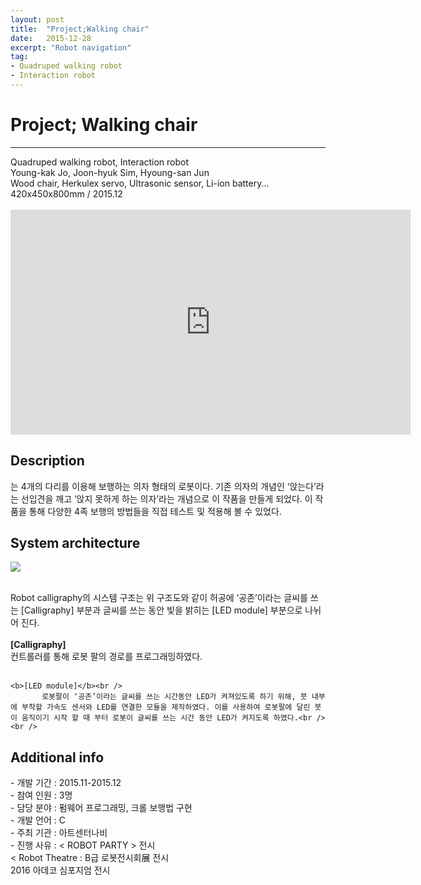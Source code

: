 ```yaml
---
layout: post
title:  "Project;Walking chair"
date:   2015-12-28
excerpt: "Robot navigation"
tag:
- Quadruped walking robot
- Interaction robot
---
```

<h1> Project; Walking chair</h1>
<hr />
Quadruped walking robot, Interaction robot<br />
Young-kak Jo, Joon-hyuk Sim, Hyoung-san Jun<br />
Wood chair, Herkulex servo, Ultrasonic sensor, Li-ion battery...<br />
420x450x800mm / 2015.12<br /><br />

<iframe width="640" height="360" src="https://www.youtube-nocookie.com/embed/Gm7YdAydovk?controls=0&amp;showinfo=0" frameborder="0" allowfullscreen></iframe>

<h2> Description</h2>
     <Walking chair>는 4개의 다리를 이용해 보행하는 의자 형태의 로봇이다. 기존 의자의 개념인 ‘앉는다’라는 선입견을 깨고 ‘앉지 못하게 하는 의자’라는 개념으로 이 작품을 만들게 되었다. 이 작품을 통해 다양한 4족 보행의 방법들을 직접 테스트 및 적용해 볼 수 있었다.<br />

<h2> System architecture</h2>

<a href="{{ site.url }}/images/robotcalligraphy_sys.png"><img src="{{ site.url }}/images/robotcalligraphy_sys.png"></a> 

 <br />Robot calligraphy의 시스템 구조는 위 구조도와 같이 허공에 ‘공존’이라는 글씨를 쓰는 [Calligraphy] 부분과 글씨를 쓰는 동안 빛을 밝히는 [LED module] 부분으로 나뉘어 진다.<br /><br />
 	<b>[Calligraphy]</b><br />
 		    컨트롤러를 통해 로봇 팔의 경로를 프로그래밍하였다.<br /><br />

	<b>[LED module]</b><br />
		   로봇팔이 ‘공존’이라는 글씨를 쓰는 시간동안 LED가 켜져있도록 하기 위해, 붓 내부에 부착할 가속도 센서와 LED를 연결한 모듈을 제작하였다. 이를 사용하여 로봇팔에 달린 붓이 움직이기 시작 할 때 부터 로봇이 글씨를 쓰는 시간 동안 LED가 켜지도록 하였다.<br /><br />

<h2> Additional info</h2>
	- 개발 기간		:     2015.11-2015.12<br />
	- 참여 인원		:     3명<br />
	- 담당 분야		:     펌웨어 프로그래밍, 크롤 보행법 구현<br />
	- 개발 언어		:     C<br />
	- 주최 기관		:     아트센터나비<br />
	- 진행 사유		:     < ROBOT PARTY > 전시<br />< Robot Theatre : B급 로봇전시회展 전시<br /> 2016 아데코 심포지엄 전시<br /><br />      
